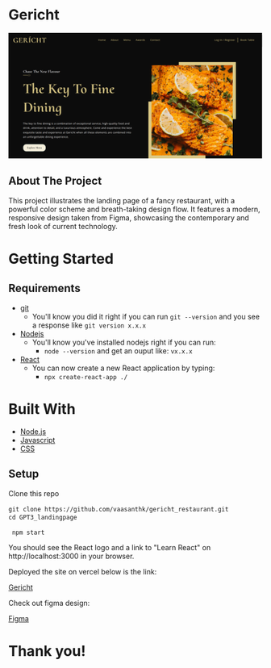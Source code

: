 # Gericht

![alt text](./src/assets/Screenshot.png)

## About The Project

This project illustrates the landing page of a fancy restaurant, with a powerful color scheme and breath-taking design flow. It features a modern, responsive design taken from Figma, showcasing the contemporary and fresh look of current technology.

# Getting Started

## Requirements

- [git](https://git-scm.com/book/en/v2/Getting-Started-Installing-Git)
  - You'll know you did it right if you can run `git --version` and you see a response like `git version x.x.x`
- [Nodejs](https://nodejs.org/en/)
  - You'll know you've installed nodejs right if you can run:
    - `node --version` and get an ouput like: `vx.x.x`
- [React](https://reactjs.org/docs/getting-started.html)
  - You can now create a new React application by typing:
    - `npx create-react-app ./`

# Built With

- [Node.js](https://nodejs.org/en/)
- [Javascript](https://www.javascript.com/)
- [CSS](https://developer.mozilla.org/en-US/docs/Web/CSS)

## Setup

Clone this repo

```
git clone https://github.com/vaasanthk/gericht_restaurant.git
cd GPT3_landingpage
```

```
 npm start
```

You should see the React logo and a link to "Learn React" on http://localhost:3000 in your browser.

Deployed the site on vercel below is the link:

<a href="https://gericht-restaurant-eta.vercel.app/" target="_blank">Gericht</a>

Check out figma design:

<a href="https://www.figma.com/file/yvClSI9AZBRX8UaaGEByF3/Modern-UI%2FUX%3A-Gericht?node-id=0%3A1&t=4gb7dHyYFIxmDtHy-0" target="_blank">Figma</a>


# Thank you!
